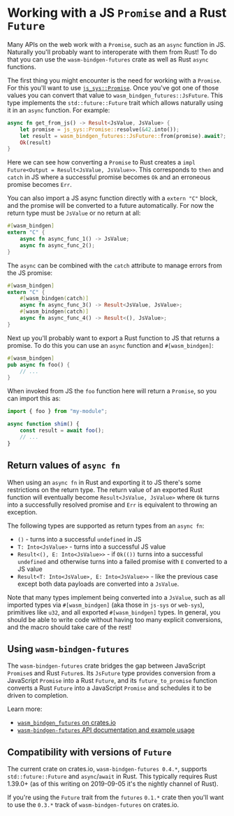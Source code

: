 # Working with a JS `Promise` and a Rust `Future`

Many APIs on the web work with a `Promise`, such as an `async` function in JS.
Naturally you'll probably want to interoperate with them from Rust! To do that
you can use the `wasm-bindgen-futures` crate as well as Rust `async`
functions.

The first thing you might encounter is the need for working with a `Promise`.
For this you'll want to use [`js_sys::Promise`]. Once you've got one of those
values you can convert that value to `wasm_bindgen_futures::JsFuture`. This type
implements the `std::future::Future` trait which allows naturally using it in an
`async` function. For example:

[`js_sys::Promise`]: https://docs.rs/js-sys/*/js_sys/struct.Promise.html

```rust
async fn get_from_js() -> Result<JsValue, JsValue> {
    let promise = js_sys::Promise::resolve(&42.into());
    let result = wasm_bindgen_futures::JsFuture::from(promise).await?;
    Ok(result)
}
```

Here we can see how converting a `Promise` to Rust creates a `impl Future<Output
= Result<JsValue, JsValue>>`. This corresponds to `then` and `catch` in JS where
a successful promise becomes `Ok` and an erroneous promise becomes `Err`.

You can also import a JS async function directly with a `extern "C"` block, and
the promise will be converted to a future automatically. For now the return type
must be `JsValue` or no return at all:

```rust
#[wasm_bindgen]
extern "C" {
    async fn async_func_1() -> JsValue;
    async fn async_func_2();
}
```

The `async` can be combined with the `catch` attribute to manage errors from the
JS promise:

```rust
#[wasm_bindgen]
extern "C" {
    #[wasm_bindgen(catch)]
    async fn async_func_3() -> Result<JsValue, JsValue>;
    #[wasm_bindgen(catch)]
    async fn async_func_4() -> Result<(), JsValue>;
}
```

Next up you'll probably want to export a Rust function to JS that returns a
promise. To do this you can use an `async` function and `#[wasm_bindgen]`:

```rust
#[wasm_bindgen]
pub async fn foo() {
    // ...
}
```

When invoked from JS the `foo` function here will return a `Promise`, so you can
import this as:

```js
import { foo } from "my-module";

async function shim() {
    const result = await foo();
    // ...
}
```

## Return values of `async fn`

When using an `async fn` in Rust and exporting it to JS there's some
restrictions on the return type. The return value of an exported Rust function
will eventually become `Result<JsValue, JsValue>` where `Ok` turns into a
successfully resolved promise and `Err` is equivalent to throwing an exception.

The following types are supported as return types from an `async fn`:

* `()` - turns into a successful `undefined` in JS
* `T: Into<JsValue>` - turns into a successful JS value
* `Result<(), E: Into<JsValue>>` - if `Ok(())` turns into a successful
  `undefined` and otherwise turns into a failed promise with `E` converted to a
  JS value
* `Result<T: Into<JsValue>, E: Into<JsValue>>` - like the previous case except
  both data payloads are converted into a `JsValue`.

Note that many types implement being converted into a `JsValue`, such as all
imported types via `#[wasm_bindgen]` (aka those in `js-sys` or `web-sys`),
primitives like `u32`, and all exported `#[wasm_bindgen]` types. In general,
you should be able to write code without having too many explicit conversions,
and the macro should take care of the rest!

## Using `wasm-bindgen-futures`

The `wasm-bindgen-futures` crate bridges the gap between JavaScript `Promise`s
and Rust `Future`s. Its `JsFuture` type provides conversion from a JavaScript
`Promise` into a Rust `Future`, and its `future_to_promise` function converts a
Rust `Future` into a JavaScript `Promise` and schedules it to be driven to
completion.

Learn more:

* [`wasm_bindgen_futures` on crates.io][crate]
* [`wasm-bindgen-futures` API documentation and example usage][docs]

[crate]: https://crates.io/crates/wasm-bindgen-futures
[docs]: https://rustwasm.github.io/wasm-bindgen/api/wasm_bindgen_futures/

## Compatibility with versions of `Future`

The current crate on crates.io, `wasm-bindgen-futures 0.4.*`, supports
`std::future::Future` and `async`/`await` in Rust. This typically requires Rust
1.39.0+ (as of this writing on 2019-09-05 it's the nightly channel of Rust).

If you're using the `Future` trait from the `futures` `0.1.*` crate then you'll
want to use the `0.3.*` track of `wasm-bindgen-futures` on crates.io.

